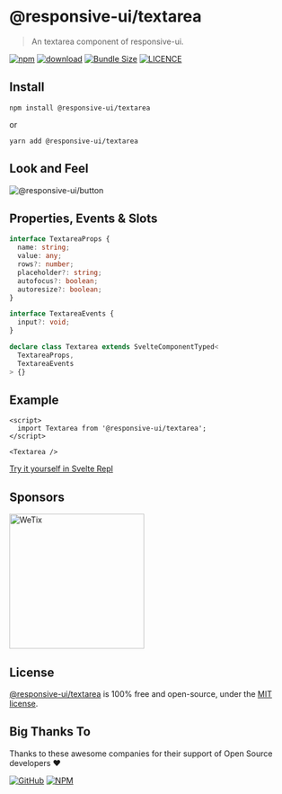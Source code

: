 # @responsive-ui/textarea

> An textarea component of responsive-ui.

<p>

[![npm](https://img.shields.io/npm/v/@responsive-ui/textarea.svg)](https://www.npmjs.com/package/@responsive-ui/textarea)
[![download](https://img.shields.io/npm/dw/@responsive-ui/textarea.svg)](https://www.npmjs.com/package/@responsive-ui/textarea)
[![Bundle Size](https://badgen.net/bundlephobia/minzip/%40responsive-ui%2Ftextarea)](https://bundlephobia.com/result?p=@responsive-ui/textarea)
[![LICENCE](https://img.shields.io/github/license/wetix/responsive-ui)](https://github.com/wetix/responsive-ui/blob/master/LICENSE)

</p>

## Install

```console
npm install @responsive-ui/textarea
```

or

```console
yarn add @responsive-ui/textarea
```

## Look and Feel

<img src="https://user-images.githubusercontent.com/28108597/104733584-de780900-5779-11eb-8a5b-c54019866418.png"
alt="@responsive-ui/button" />

## Properties, Events & Slots

```ts
interface TextareaProps {
  name: string;
  value: any;
  rows?: number;
  placeholder?: string;
  autofocus?: boolean;
  autoresize?: boolean;
}

interface TextareaEvents {
  input?: void;
}

declare class Textarea extends SvelteComponentTyped<
  TextareaProps,
  TextareaEvents
> {}
```

## Example

```svelte
<script>
  import Textarea from '@responsive-ui/textarea';
</script>

<Textarea />
```

[Try it yourself in Svelte Repl](https://svelte.dev/repl/5d4146f8408a49b18558d60cb1619aea?version=3.31.2)

## Sponsors

<img src="https://asset.wetix.my/images/logo/wetix.png" alt="WeTix" width="240px">

## License

[@responsive-ui/textarea](https://github.com/wetix/responsive-ui/tree/master/components/textarea) is 100% free and open-source, under the [MIT license](https://github.com/wetix/responsive-ui/blob/master/LICENSE).

## Big Thanks To

Thanks to these awesome companies for their support of Open Source developers ❤

[![GitHub](https://jstools.dev/img/badges/github.svg)](https://github.com/open-source)
[![NPM](https://jstools.dev/img/badges/npm.svg)](https://www.npmjs.com/)
